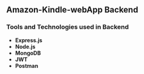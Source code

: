 ## Amazon-Kindle-webApp Backend
### Tools and Technologies used in Backend
- **Express.js**
- **Node.js**
- **MongoDB**
- **JWT**
- **Postman**
